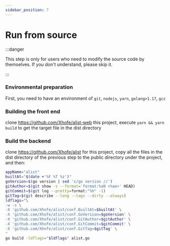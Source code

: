 ```yaml
---
sidebar_position: 7
---
```


# Run from source

:::danger

This step is only for users who need to modify the source code by themselves. If you don't understand, please skip it.

:::

### Environmental preparation
First, you need to have an environment of `git`, `nodejs`, `yarn`, `golang>1.17`, `gcc`

### Building the front end
clone https://github.com/Xhofe/alist-web this project, execute `yarn && yarn build` to get the target file in the dist directory

### Build the backend
clone https://github.com/Xhofe/alist for this project, copy all the files in the dist directory of the previous step to the public directory under the project, and then:
```bash
appName="alist"
builtAt="$(date +'%F %T %z')"
goVersion=$(go version | sed 's/go version //')
gitAuthor=$(git show -s --format='format:%aN <%ae>' HEAD)
gitCommit=$(git log --pretty=format:"%h" -1)
gitTag=$(git describe --long --tags --dirty --always)
ldflags="\
-w -s \
-X 'github.com/Xhofe/alist/conf.BuiltAt=$builtAt' \
-X 'github.com/Xhofe/alist/conf.GoVersion=$goVersion' \
-X 'github.com/Xhofe/alist/conf.GitAuthor=$gitAuthor' \
-X 'github.com/Xhofe/alist/conf.GitCommit=$gitCommit' \
-X 'github.com/Xhofe/alist/conf.GitTag=$gitTag' \
"
go build -ldflags="$ldflags" alist.go
```